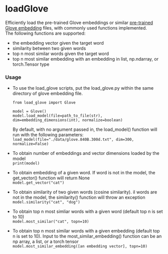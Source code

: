 # loadGlove
Efficiently load the pre-trained Glove embeddings or similar [pre-trained Glove embedding](https://nlp.stanford.edu/projects/glove/) files, with commonly used functions implemented.  
The following functions are supported:
  * the embedding vector given the target word  
  * similarity between two given words  
  * top n most similar words given the target word  
  * top n most similar embedding with an embedding in list, np.ndarray, or torch.Tensor type  
  
### Usage
* To use the load_glove scripts, put the load_glove.py within the same directory of glove embedding file.  
  ```
  from load_glove import Glove
  
  model = Glove()
  model.load_model(file=path_to_file(str), dim=embedding_dimensions(int), normalize=boolean)
  ```
  By default, with no argument passed in, the load_model() function will run with the following parameters: `load_model(file="./data/glove.840B.300d.txt", dim=300, normalize=False)`  


* To obtain number of embeddings and vector dimensions loaded by the model  
  `print(model)`
  
* To obtain embedding of a given word. If word is not in the model, the get_vector() function will return None    
  `model.get_vector("cat")`  
  
* To obtain similarity of two given words (cosine similarity). iI words are not in the model, the similarity() function will throw an exception  
  `model.similarity("cat", "dog")`  

* To obtain top n most simliar words with a given word (default top n is set to 10)  
  `model.most_similar("cat", topn=10)`  
  
* To obtain top n most similar words with a given embedding (default top n is set to 10). Input to the most_similar_embedding() function can be an np array, a list, or a torch tensor  
  `model.most_similar_embedding([an embedding vector], topn=10)`  
